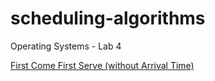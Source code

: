 # scheduling-algorithms
Operating Systems - Lab 4

[First Come First Serve (without Arrival Time)](https://github.com/anika-kamath/scheduling-algorithms/blob/branch1/fcfs.cpp)
